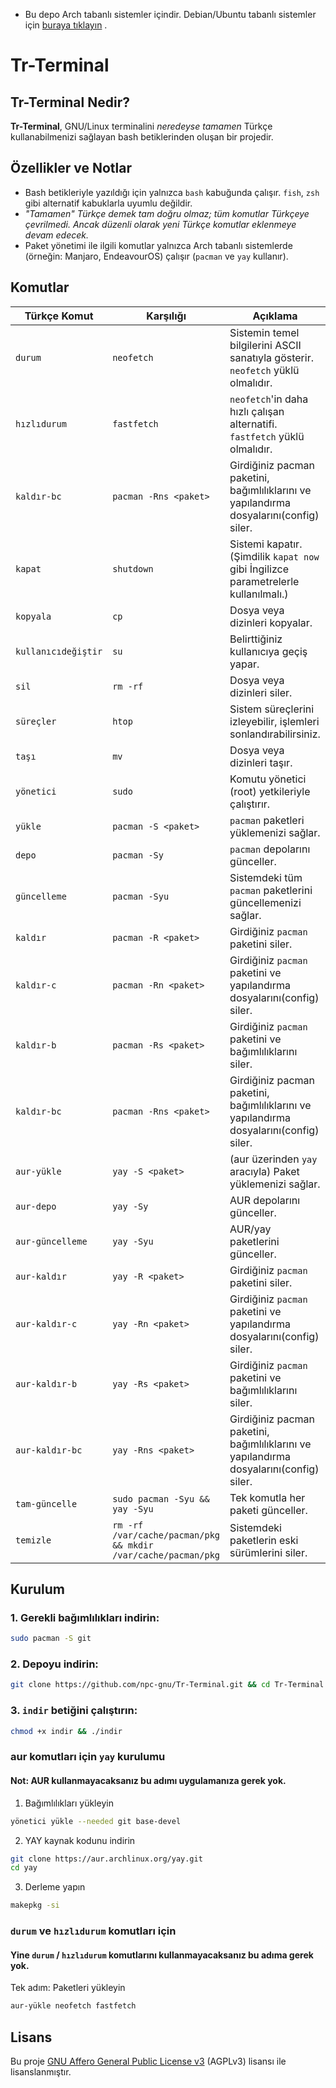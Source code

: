 - Bu depo Arch tabanlı sistemler içindir. Debian/Ubuntu tabanlı sistemler için [buraya tıklayın](https://github.com/npc-gnu/Tr-Terminal-deb) .

# Tr-Terminal

## Tr-Terminal Nedir?

**Tr-Terminal**, GNU/Linux terminalini *neredeyse tamamen* Türkçe kullanabilmenizi sağlayan bash betiklerinden oluşan bir projedir.

## Özellikler ve Notlar

- Bash betikleriyle yazıldığı için yalnızca `bash` kabuğunda çalışır. `fish`, `zsh` gibi alternatif kabuklarla uyumlu değildir.  
- *"Tamamen" Türkçe demek tam doğru olmaz; tüm komutlar Türkçeye çevrilmedi. Ancak düzenli olarak yeni Türkçe komutlar eklenmeye devam edecek.*
- Paket yönetimi ile ilgili komutlar yalnızca Arch tabanlı sistemlerde (örneğin: Manjaro, EndeavourOS) çalışır (`pacman` ve `yay` kullanır).

## Komutlar

| Türkçe Komut           | Karşılığı                     | Açıklama |
|------------------------|-------------------------------|----------|
| `durum`                | `neofetch`                    | Sistemin temel bilgilerini ASCII sanatıyla gösterir. `neofetch` yüklü olmalıdır.         |
| `hızlıdurum`           | `fastfetch`                   | `neofetch`'in daha hızlı çalışan alternatifi. `fastfetch` yüklü olmalıdır.               |
| `kaldır-bc`            | `pacman -Rns <paket>`         | Girdiğiniz pacman paketini, bağımlılıklarını ve yapılandırma dosyalarını(config) siler.  |
| `kapat`                | `shutdown`                    | Sistemi kapatır. (Şimdilik `kapat now` gibi İngilizce parametrelerle kullanılmalı.)      |
| `kopyala`              | `cp`                          | Dosya veya dizinleri kopyalar.                                                           |
| `kullanıcıdeğiştir`    | `su`                          | Belirttiğiniz kullanıcıya geçiş yapar.                                                   |
| `sil`                  | `rm -rf`                      | Dosya veya dizinleri siler.                                                              |
| `süreçler`             | `htop`                        | Sistem süreçlerini izleyebilir, işlemleri sonlandırabilirsiniz.                          |
| `taşı`                 | `mv`                          | Dosya veya dizinleri taşır.                                                              |
| `yönetici`             | `sudo`                        | Komutu yönetici (root) yetkileriyle çalıştırır.                                          |
| `yükle`                | `pacman -S <paket>`           | `pacman` paketleri yüklemenizi sağlar.                                                   |
| `depo`                 | `pacman -Sy`                  | `pacman` depolarını günceller.                                                           |
| `güncelleme`           | `pacman -Syu`                 | Sistemdeki tüm `pacman` paketlerini güncellemenizi sağlar.                               |
| `kaldır`               | `pacman -R <paket>`           | Girdiğiniz `pacman` paketini siler.                                                      |
| `kaldır-c`             | `pacman -Rn <paket>`          | Girdiğiniz `pacman` paketini ve yapılandırma dosyalarını(config) siler.                  |
| `kaldır-b`             | `pacman -Rs <paket>`          | Girdiğiniz `pacman` paketini ve bağımlılıklarını siler.                                  |
| `kaldır-bc`            | `pacman -Rns <paket>`         | Girdiğiniz pacman paketini, bağımlılıklarını ve yapılandırma dosyalarını(config) siler.  | 
| `aur-yükle`            | `yay -S <paket>`              | (aur üzerinden `yay` aracıyla) Paket yüklemenizi sağlar.                                 |
| `aur-depo`             | `yay -Sy`                     | AUR depolarını günceller.                                                                |
| `aur-güncelleme`       | `yay -Syu`                    | AUR/yay paketlerini günceller.                                                           |
| `aur-kaldır`           | `yay -R <paket>`              | Girdiğiniz `pacman` paketini siler.                                                      |
| `aur-kaldır-c`         | `yay -Rn <paket>`             | Girdiğiniz `pacman` paketini ve yapılandırma dosyalarını(config) siler.                  |
| `aur-kaldır-b`         | `yay -Rs <paket>`             | Girdiğiniz `pacman` paketini ve bağımlılıklarını siler.                                  |
| `aur-kaldır-bc`        | `yay -Rns <paket>`            | Girdiğiniz pacman paketini, bağımlılıklarını ve yapılandırma dosyalarını(config) siler.  |
| `tam-güncelle`         | `sudo pacman -Syu && yay -Syu`| Tek komutla her paketi günceller.                                                        |
| `temizle`              | `rm -rf /var/cache/pacman/pkg && mkdir /var/cache/pacman/pkg` | Sistemdeki paketlerin eski sürümlerini siler.            |

## Kurulum
### 1. Gerekli bağımlılıkları indirin:

```bash
sudo pacman -S git
```

### 2. Depoyu indirin:

```bash
git clone https://github.com/npc-gnu/Tr-Terminal.git && cd Tr-Terminal
```

### 3. `indir` betiğini çalıştırın:

```bash
chmod +x indir && ./indir
```
### aur komutları için `yay` kurulumu
#### Not: AUR kullanmayacaksanız bu adımı uygulamanıza gerek yok.
1. Bağımlılıkları yükleyin

```bash
yönetici yükle --needed git base-devel
```

2. YAY kaynak kodunu indirin

```bash
git clone https://aur.archlinux.org/yay.git
cd yay
```

3. Derleme yapın

```bash
makepkg -si
``` 

### `durum` ve `hızlıdurum` komutları için
#### Yine `durum` / `hızlıdurum` komutlarını kullanmayacaksanız bu adıma gerek yok.
Tek adım: Paketleri yükleyin
```bash
aur-yükle neofetch fastfetch
```

## Lisans

Bu proje [GNU Affero General Public License v3](https://www.gnu.org/licenses/agpl-3.0.html) (AGPLv3) lisansı ile lisanslanmıştır.
